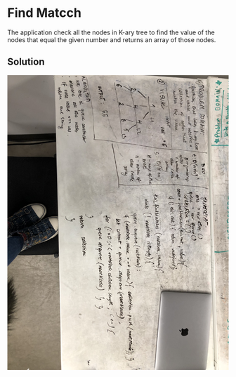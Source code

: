 # Find Matcch
The application check all the nodes in K-ary tree to find the value of the nodes that equal the given number and returns an array of those nodes.

## Solution
![find-match](assets/find-match.JPG)